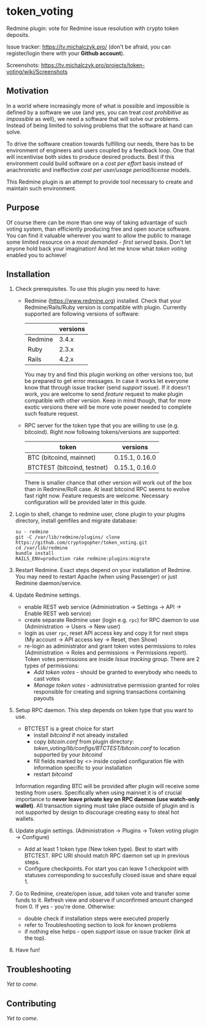 # token_voting

Redmine plugin: vote for Redmine issue resolution with crypto token deposits.

Issue tracker: https://tv.michalczyk.pro/ (don't be afraid, you can register/login there with your __Github account__).

Screenshots: https://tv.michalczyk.pro/projects/token-voting/wiki/Screenshots

## Motivation

In a world where increasingly more of what is possible and impossible is defined by a software we use (and yes, you can treat _cost prohibitive_ as _impossible_ as well), we need a software that will solve our problems. Instead of being limited to solving problems that the software at hand can solve.

To drive the software creation towards fulfilling our needs, there has to be environment of engineers and users coupled by a feedback loop. One that will incentivise both sides to produce desired products. Best if this environment could build software on a _cost per effort_ basis instead of anachronistic and ineffective _cost per user/usage period/license_ models.

This Redmine plugin is an attempt to provide tool necessary to create and maintain such environment.

## Purpose

Of course there can be more than one way of taking advantage of such voting system, than efficiently producing free and open source software. You can find it valuable wherever you want to allow the public to manage some limited resource on a _most demanded - first served_ basis. Don't let anyone hold back your imagination! And let me know what _token voting_ enabled you to achieve!

## Installation

1. Check prerequisites. To use this plugin you need to have:
   * Redmine (https://www.redmine.org) installed. Check that your Redmine/Rails/Ruby version is compatible with plugin. Currently supported are following versions of software:

     |        |versions |
     |--------|---------|
     |Redmine |3.4.x    |
     |Ruby    |2.3.x    |
     |Rails   |4.2.x    |

     You may try and find this plugin working on other versions too, but be prepared to get error messages. In case it works let everyone know that through issue tracker (send _support_ issue). If it doesn't work, you are welcome to send _feature_ request to make plugin compatible with other version. Keep in mind though, that for more exotic versions there will be more vote power needed to complete such feature request.

   * RPC server for the token type that you are willing to use (e.g. bitcoind). Right now following tokens/versions are supported:

     |token                        |versions               |
     |-----------------------------|-----------------------|
     |BTC (bitcoind, mainnet)      |0.15.1, 0.16.0         |
     |BTCTEST (bitcoind, testnet)  |0.15.1, 0.16.0         |

     There is smaller chance that other version will work out of the box than in Redmine/RoR case. At least bitcoind RPC seems to evolve fast right now. Feature requests are welcome.
Necessary configuration will be provided later in this guide.

2. Login to shell, change to redmine user, clone plugin to your plugins directory, install gemfiles and migrate database:
   ```
   su - redmine
   git -C /var/lib/redmine/plugins/ clone https://github.com/cryptogopher/token_voting.git
   cd /var/lib/redmine
   bundle install
   RAILS_ENV=production rake redmine:plugins:migrate
   ```

3. Restart Redmine. Exact steps depend on your installation of Redmine. You may need to restart Apache (when using Passenger) or just Redmine daemon/service.

4. Update Redmine settings.
   * enable REST web service (Administration -> Settings -> API -> Enable REST web service)
   * create separate Redmine user (login e.g. `rpc`) for RPC daemon to use (Administration -> Users -> New user)
   * login as user `rpc`, reset API access key and copy it for next steps (My account -> API access key -> Reset, then Show)
   * re-login as administrator and grant token votes permissions to roles (Administration -> Roles and permissions -> Permissions report). Token votes permissions are inside _Issue tracking_ group. There are 2 types of permissions:
     * _Add token votes_ - should be granted to everybody who needs to cast votes
     * _Manage token votes_ - administrative permission granted for roles responsible for creating and signing transactions containing payouts

5. Setup RPC daemon. This step depends on token type that you want to use.
   * BTCTEST is a great choice for start
     * install _bitcoind_ if not already installed
     * copy _bitcoin.conf_ from plugin directory: _token_voting/lib/configs/BTCTEST/bitcoin.conf_ to location supported by your _bitcoind_
     * fill fields marked by _<>_ inside copied configuration file with information specific to your installation
     * restart _bitcoind_

   Information regarding BTC will be provided after plugin will receive some testing from users. Specifically when using mainnet it is of crucial importance to __never leave private key on RPC daemon (use watch-only wallet)__. All transaction signing must take place outside of plugin and is not supported by design to discourage creating easy to steal hot wallets.

6. Update plugin settings. (Administration -> Plugins -> Token voting plugin -> Configure)
   * Add at least 1 token type (New token type). Best to start with BTCTEST. RPC URI should match RPC daemon set up in previous steps.
   * Configure checkpoints. For start you can leave 1 checkpoint with statuses corresponding to succesfully closed issue and share equal 1.

7. Go to Redmine, create/open issue, add token vote and transfer some funds to it. Refresh view and observe if unconfirmed amount changed from 0. If yes - you're done. Otherwise:
   * double check if installation steps were executed properly
   * refer to Troubleshooting section to look for known problems
   * if nothing else helps - open _support_ issue on issue tracker (link at the top).

8. Have fun!

## Troubleshooting

_Yet to come._

## Contributing

_Yet to come._

